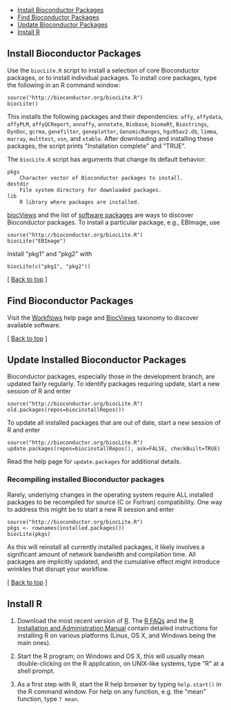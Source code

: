 
<ul class="inline_list">
	<li><a href="#install-bioconductor-packages">Install Bioconductor Packages</a></li> 
	<li><a href="#find-bioconductor-packages">Find Bioconductor Packages</a></li> 
	<li><a href="#update-bioconductor-packages">Update Bioconductor Packages</a></li> 
	<li><a href="#install-R">Install R</a></li> 
</ul>


<h2 id="install-bioconductor-packages">Install Bioconductor Packages</h2>

Use the `biocLite.R` script to install a selection of core
Bioconductor packages, or to install individual packages. To install
core packages, type the following in an R command window:

    source("http://bioconductor.org/biocLite.R")
    biocLite()

This installs the following packages and their dependencies: `affy`,
`affydata`, `affyPLM`, `affyQCReport`, `annaffy`, `annotate`,
`Biobase`, `biomaRt`, `Biostrings`, `DynDoc`, `gcrma`, `genefilter`,
`geneplotter`, `GenomicRanges`, `hgu95av2.db`, `limma`, `marray`,
`multtest`, `vsn`, and `xtable`.  After downloading and installing
these packages, the script prints "Installation complete" and "TRUE".

The `biocLite.R` script has arguments that change its default behavior:

    pkgs
        Character vector of Bioconductor packages to install.
    destdir
        File system directory for downloaded packages.
    lib
        R library where packages are installed.

[biocViews](/help/bioc-views/release/BiocViews.html) and the list of
[software packages](/help/bioc-views/release/bioc/) are ways to
discover Bioconductor packages.  To install a particular package,
e.g., EBImage, use

    source("http://bioconductor.org/biocLite.R")
    biocLite("EBImage")

Install "pkg1" and "pkg2" with

    biocLite(c("pkg1", "pkg2"))

<p class="back_to_top">[ <a href="#top">Back to top</a> ]</p>


<h2 id="find-bioconductor-packages">Find Bioconductor Packages</h2>

Visit the [Workflows](/help/workflows/) help page and
[BiocViews](/help/bioc-views/<%=config[:release_version]%>/BiocViews.html)
taxonomy to discover available software.

<p class="back_to_top">[ <a href="#top">Back to top</a> ]</p>

<h2 id="update-bioconductor-packages">Update Installed Bioconductor Packages</h2>

Bioconductor packages, especially those in the development branch, are
updated fairly regularly. To identify packages requiring update, start
a new session of R and enter

    source("http://bioconductor.org/biocLite.R")
    old.packages(repos=biocinstallRepos())

To update all installed packages that are out of date, start a new
session of R and enter

    source("http://bioconductor.org/biocLite.R")
    update.packages(repos=biocinstallRepos(), ask=FALSE, checkBuilt=TRUE)

Read the help page for `update.packages` for additional details.

<h3>Recompiling installed Bioconductor packages</h3>

Rarely, underlying changes in the operating system require ALL
installed packages to be recompiled for source (C or Fortran)
compatibility. One way to address this might be to start a new R
session and enter

    source("http://bioconductor.org/biocLite.R")
    pkgs <- rownames(installed.packages())
    biocLite(pkgs)

As this will reinstall all currently installed packages, it likely
involves a significant amount of network bandwidth and compilation
time. All packages are implicitly updated, and the cumulative effect
might introduce wrinkles that disrupt your workflow.

<p class="back_to_top">[ <a href="#top">Back to top</a> ]</p>

<h2 id="install-R">Install R</h2>

1. Download the most recent version of [R][].  The [R FAQs][] and the [R
Installation and Administration Manual][1] contain detailed instructions
for installing R on various platforms (Linux, OS X, and Windows being
the main ones).

[R]: http://www.r-project.org/
[R FAQs]: http://cran.r-project.org/faqs.html
[1]: http://cran.r-project.org/doc/manuals/R-admin.html

2. Start the R program; on Windows and OS X, this will usually mean
   double-clicking on the R application, on UNIX-like systems, type
   "R" at a shell prompt.
   
3. As a first step with R, start the R help browser by typing
   `help.start()` in the R command window. For help on any
   function, e.g. the "mean" function, type `? mean`.

